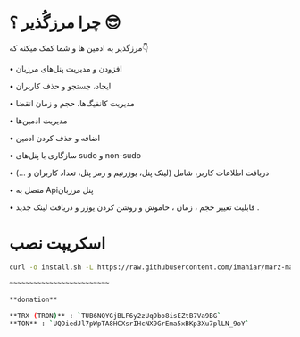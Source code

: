 # چرا مرزگُذیر ؟ 😎

مرزگذیر به ادمین ها و شما کمک میکنه که👇

• افزودن و مدیریت پنل‌های مرزبان

• ایجاد، جستجو و حذف کاربران

• مدیریت کانفیگ‌ها، حجم و زمان انقضا

• مدیریت ادمین‌ها

• اضافه و حذف کردن ادمین

• سازگاری با پنل‌های sudo و non-sudo

• دریافت اطلاعات کاربر، شامل (لینک پنل، یوزرنیم و رمز پنل، تعداد کاربران و ...)

• متصل به Apiپنل مرزبان 

• قابلیت تغییر حجم ، زمان ، خاموش و روشن کردن یوزر و دریافت لینک جدید .


# اسکریپت نصب

```bash
curl -o install.sh -L https://raw.githubusercontent.com/imahiar/marz-maneger/main/install.sh && bash install.sh```

~~~~~~~~~~~~~~~~~~~~~~~~~

**donation**

**TRX (TRON)** : `TUB6NQYGjBLF6y2zUq9bo8isEZtB7Va9BG`
**TON** : `UQDiedJl7pWpTA8HCXsrIHcNX9GrEma5xBKp3Xu7plLN_9oY`
